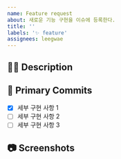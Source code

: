 ```yaml
---
name: Feature request
about: 새로운 기능 구현을 이슈에 등록한다.
title: ''
labels: '✨ feature'
assignees: leegwae
---
```


## 🤷‍♂️ Description

<!-- 구현하고자 하는 기능에 대해 작성해 주세요. -->

## 📝 Primary Commits

<!-- 세부 구현 사항을 리스트로 작성해주세요. -->

- [x] 세부 구현 사항 1
- [ ] 세부 구현 사항 2
- [ ] 세부 구현 사항 3

## 📷 Screenshots

<!--스크린샷으로 보여줄 수 있는 이미지가 있다면 첨부해주세요!-->

<!--마지막으로 이슈 생성 시 우측의 옵션들을 체크했는지 확인해주세요!-->
